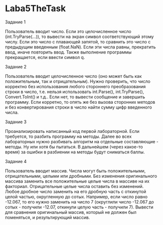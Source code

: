 # Laba5TheTask
Задание 1

Пользователь вводит число. Если это целочисленное число (int.TryParse(...)), то вывести на экран символ соответствующий этому числу. Если это число с плавающей запятой, то сравнить это число с предыдущим введенным (float.NaN). Если эти числа равны, прекратить ввод, иначе повторить ввод. Также выполнение программы прекращается, если ввести символ q.

Задание 2

Пользователь вводит целочисленное число (оно может быть как положительным, так и отрицательным). Нужно проверить, что число корректно без использования любого стороннего преобразования строки в число, т.е. нельзя использовать int.Parse(), int.TryParse(), Convert.ToInt() и т.д.. Если нет, то вывести сообщение и завершить программу. Если корретно, то опять же без вызова сторонних методов и без конвертирования строки в число найти сумму цифр введенного числа.

Задание 3

Проанализировать написанный код первой лабораторной. Если требуется, то разбить программу на методы. Далее во всех лабораторных нужно  разбивать алгоритм на отдельные составляющие - методы. Ну или хотя бы пытаться. В дальнейшем (через какое-то время) за ошибки в разбиении на методы будут сниматься баллы.

Задание 4

Пользователь вводит массив. Числа могут быть положительными, отрицательными, целыми или дробными. Без изменения оригинального массива заменить все положительные целые числа в массиве на их факториал. Отрицательные целые числа оставить без изменений. Любое дробное число заменить на его дробную часть с откинутой целой частью, округленную до сотых. Например, если число равно -12.067, то его нужно заменить на число 7 (округлили число -12.067 до сотых - получили -12.07, откинули целую часть - получили 7).
Вывести для сравнения оригинальный массив, который не должен был поменяться, и результирующий массив.
